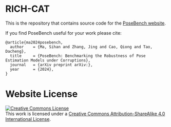 # RICH-CAT

This is the repository that contains source code for the [PoseBench website](https://xymsh.github.io/PoseBench).

If you find PoseBench useful for your work please cite:
```
@article{ma2024posebench,
  author    = {Ma, Sihan and Zhang, Jing and Cao, Qiong and Tao, Dacheng},
  title     = {PoseBench: Benchmarking the Robustness of Pose Estimation Models under Corruptions},
  journal   = {arXiv preprint arXiv:},
  year      = {2024},
}
```

# Website License
<a rel="license" href="http://creativecommons.org/licenses/by-sa/4.0/"><img alt="Creative Commons License" style="border-width:0" src="https://i.creativecommons.org/l/by-sa/4.0/88x31.png" /></a><br />This work is licensed under a <a rel="license" href="http://creativecommons.org/licenses/by-sa/4.0/">Creative Commons Attribution-ShareAlike 4.0 International License</a>.
